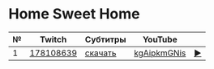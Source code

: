 # Home Sweet Home

| № | Twitch | Субтитры | YouTube |  |
| --- | --- | --- | --- | --- |
| 1 | [178108639](https://www.twitch.tv/videos/178108639) | [скачать](../chats/v178108639.ass) | [kgAipkmGNis](https://www.youtube.com/watch?v=kgAipkmGNis) | [▶](../src/player.html?v=kgAipkmGNis&s=178108639) |
